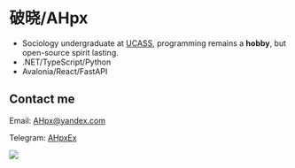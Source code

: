 # 破晓/AHpx

- Sociology undergraduate at [UCASS](https://www.ucass.edu.cn/en/About/UCASS_at_a_Glance.htm), programming remains a **hobby**, but open-source spirit lasting.
- .NET/TypeScript/Python
- Avalonia/React/FastAPI

## Contact me

Email: AHpx@yandex.com

Telegram: [AHpxEx](https://t.me/AHpxEx)

![](https://github-readme-stats.vercel.app/api?username=SinoAHpx)
